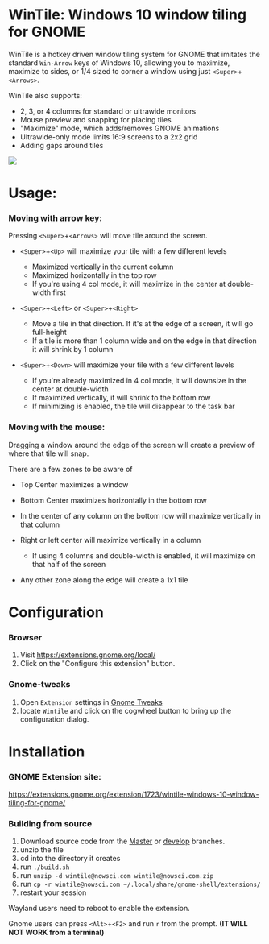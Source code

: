 # WinTile: Windows 10 window tiling for GNOME
WinTile is a hotkey driven window tiling system for GNOME that imitates the
standard `Win-Arrow` keys of Windows 10, allowing you to maximize, maximize
to sides, or 1/4 sized to corner a window using just `<Super>`+`<Arrows>`.

WinTile also supports:
- 2, 3, or 4 columns for standard or ultrawide monitors
- Mouse preview and snapping for placing tiles
- "Maximize" mode, which adds/removes GNOME animations
- Ultrawide-only mode limits 16:9 screens to a 2x2 grid
- Adding gaps around tiles

<img src='demo.gif'>

# Usage:
### Moving with arrow key:
Pressing `<Super>`+`<Arrows>` will move tile around the screen.
- `<Super>`+`<Up>` will maximize your tile with a few different levels
	- Maximized vertically in the current column
	- Maximized horizontally in the top row
	- If you're using 4 col mode, it will maximize in the center at double-width first

- `<Super>`+`<Left>` or `<Super>`+`<Right>`
	- Move a tile in that direction. If it's at the edge of a screen, it will go full-height
	- If a tile is more than 1 column wide and on the edge in that direction
 it will shrink by 1 column

- `<Super>`+`<Down>` will maximize your tile with a few different levels
	- If you're already maximized in 4 col mode, it will downsize in the center at double-width 
	- If maximized vertically, it will shrink to the bottom row
	- If minimizing is enabled, the tile will disappear to the task bar

### Moving with the mouse:
Dragging a window around the edge of the screen will create a preview of
where that tile will snap.

There are a few zones to be aware of
- Top Center maximizes a window
- Bottom Center maximizes horizontally in the bottom row
- In the center of any column on the bottom row will maximize vertically in that column
- Right or left center will maximize vertically in a column
    - If using 4 columns and double-width is enabled, it will maximize on that half of the screen

- Any other zone along the edge will create a 1x1 tile

# Configuration
### Browser
1. Visit https://extensions.gnome.org/local/
1. Click on the "Configure this extension" button.

### Gnome-tweaks
1. Open `Extension` settings in [Gnome Tweaks](https://gitlab.gnome.org/GNOME/gnome-tweaks)
1. locate `Wintile` and click on the cogwheel button to bring up the configuration dialog.


# Installation
### GNOME Extension site:
https://extensions.gnome.org/extension/1723/wintile-windows-10-window-tiling-for-gnome/

### Building from source
1. Download source code from the [Master](https://github.com/Fmstrat/wintile/archive/refs/heads/master.zip) or [develop](https://github.com/Fmstrat/wintile/archive/refs/heads/develop.zip) branches.
1. unzip the file
1. cd into the directory it creates
1. run `./build.sh`
1. run `unzip -d wintile@nowsci.com wintile@nowsci.com.zip`
1. run `cp -r wintile@nowsci.com ~/.local/share/gnome-shell/extensions/`
1. restart your session

Wayland users need to reboot to enable the extension.

Gnome users can press `<Alt>`+`<F2>` and run `r` from the prompt. **(IT WILL NOT WORK from a terminal)**
